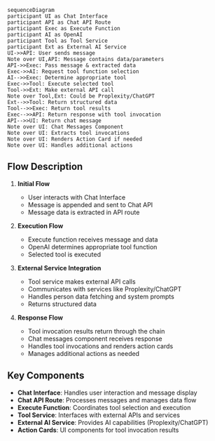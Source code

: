 ```mermaid
sequenceDiagram
participant UI as Chat Interface
participant API as Chat API Route
participant Exec as Execute Function
participant AI as OpenAI
participant Tool as Tool Service
participant Ext as External AI Service
UI->>API: User sends message
Note over UI,API: Message contains data/parameters
API->>Exec: Pass message & extracted data
Exec->>AI: Request tool function selection
AI-->>Exec: Determine appropriate tool
Exec->>Tool: Execute selected tool
Tool->>Ext: Make external API call
Note over Tool,Ext: Could be Proplexity/ChatGPT
Ext-->>Tool: Return structured data
Tool-->>Exec: Return tool results
Exec-->>API: Return response with tool invocation
API-->>UI: Return chat message
Note over UI: Chat Messages Component
Note over UI: Extracts tool invocations
Note over UI: Renders Action Card if needed
Note over UI: Handles additional actions
```

## Flow Description

1. **Initial Flow**

   - User interacts with Chat Interface
   - Message is appended and sent to Chat API
   - Message data is extracted in API route

2. **Execution Flow**

   - Execute function receives message and data
   - OpenAI determines appropriate tool function
   - Selected tool is executed

3. **External Service Integration**

   - Tool service makes external API calls
   - Communicates with services like Proplexity/ChatGPT
   - Handles person data fetching and system prompts
   - Returns structured data

4. **Response Flow**
   - Tool invocation results return through the chain
   - Chat messages component receives response
   - Handles tool invocations and renders action cards
   - Manages additional actions as needed

## Key Components

- **Chat Interface**: Handles user interaction and message display
- **Chat API Route**: Processes messages and manages data flow
- **Execute Function**: Coordinates tool selection and execution
- **Tool Service**: Interfaces with external APIs and services
- **External AI Service**: Provides AI capabilities (Proplexity/ChatGPT)
- **Action Cards**: UI components for tool invocation results
